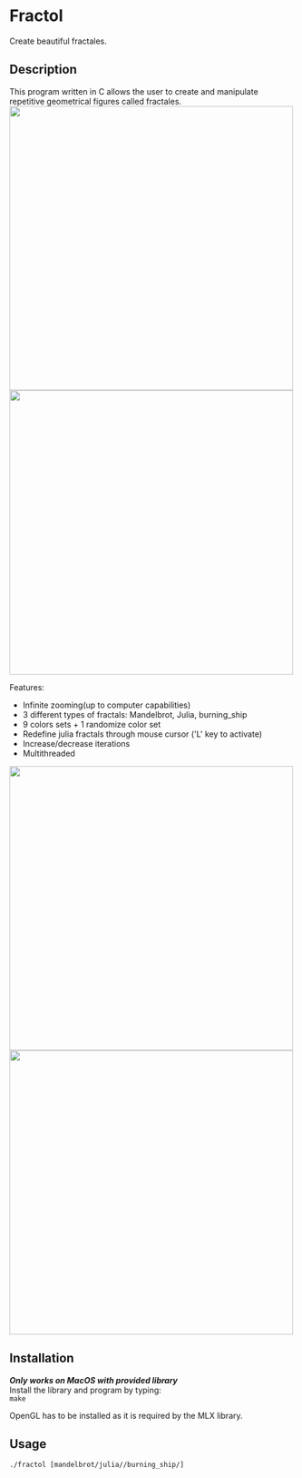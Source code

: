 # Fractol
Create beautiful fractales. 

## Description
This program written in C allows the user to create and manipulate repetitive geometrical figures called fractales. 
<img src="https://donsefactory.files.wordpress.com/2020/02/fractale_03.gif" width=500 height=500/>
<img src="https://donsefactory.files.wordpress.com/2020/02/fractale_01.gif" width=500 height=500/>

Features:
* Infinite zooming(up to computer capabilities) 
* 3 different types of fractals: Mandelbrot, Julia, burning_ship
* 9 colors sets + 1 randomize color set
* Redefine julia fractals through mouse cursor ('L' key to activate)
* Increase/decrease iterations
* Multithreaded

<img src="https://donsefactory.files.wordpress.com/2020/02/fractale_04.gif" width=500 height=500/>
<img src="https://donsefactory.files.wordpress.com/2020/02/fractale_02.gif" width=500 height=500/>

## Installation
***Only works on MacOS with provided library***<br/>
Install the library and program by typing: <br/>
`make`

OpenGL has to be installed as it is required by the MLX library.

## Usage
`./fractol [mandelbrot/julia//burning_ship/]`
